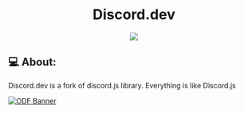 <h1 align = "center">
Discord.dev
</h1>

<p align="center">
  <a href="https://www.npmjs.com/package/enplex.js">
    <img src="https://img.shields.io/badge/npm-package-red.svg">
  </a>
</p>

## 💻 About:

Discord.dev is a fork of discord.js library. Everything is like Discord.js

[![ODF Banner](https://api.weblutions.com/discord/invite/a2c3QTWkuk)](https://discord.gg/a2c3QTWkuk)